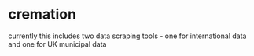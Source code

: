 # cremation

currently this includes two data scraping tools - one for international data and one for UK municipal data
